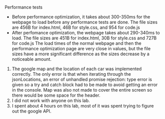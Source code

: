 Performance tests
- Before performance optimization, it takes about 300-350ms for the webpage to load before any performance tests are done. The file 
    sizes are 456B for index.html, 46B for style.css, and 954 for code.js
- After perfomance optimization, the webpage takes about 290-340ms to load. The file sizes are 451B for index.html,
    30B for style.css and 727B for code.js
The load times of the normal webpage and then the performance optimization page are very close in values, but 
the file sizes have a more significant difference as the sizes decrease by a noticeable amount.
1. The google map and the location of each car was implemented correctly. The only error
    is that when iterating through the jsonLocations, an error of unhandled promise rejection: type error is 
    given so a try and catch block had to be made to avoid getting an error in the console. Map was also
    not made to cover the entire screen so there would be some space for the header.
2. I did not work with anyone on this lab.
3. I spent about 4 hours on this lab, most of it was spent trying to figure out the google API.